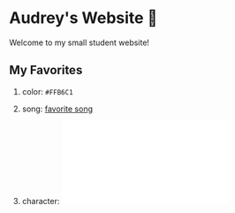 # Audrey's Website :love_letter:
Welcome to my small student website!

## My Favorites
1. color: `#FFB6C1`

2. song: [favorite song](https://open.spotify.com/track/2nMeu6UenVvwUktBCpLMK9)

3. character: ![my character](Hello_Kitty.webp.pdf)
